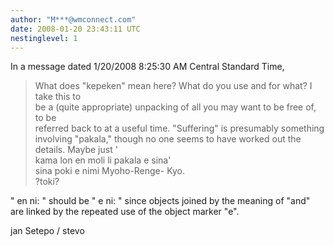 ```yaml
---
author: "M***@wmconnect.com"
date: 2008-01-20 23:43:11 UTC
nestinglevel: 1
---
```

In a message dated 1/20/2008 8:25:30 AM Central Standard Time,  

> What does "kepeken" mean here? What do you use and for what? I take this to  
> be a (quite appropriate) unpacking of all you may want to be free of, to be  
> referred back to at a useful time. "Suffering" is presumably something  
> involving "pakala," though no one seems to have worked out the details. Maybe just '  
> kama lon en moli li pakala e sina'  
> sina poki e nimi Myoho-Renge- Kyo.  
> ?toki?  
> 

" en ni: " should be " e ni: " since objects joined by the meaning of "and"  
are linked by the repeated use of the object marker "e".  
  
jan Setepo / stevo </HTML>